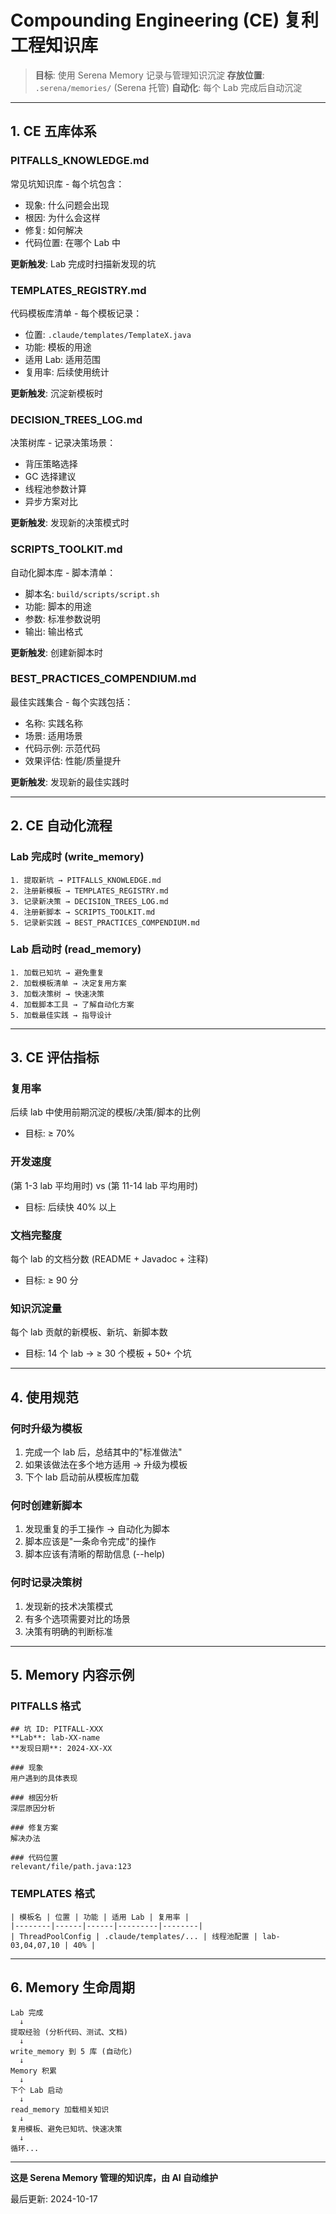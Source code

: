 # Compounding Engineering (CE) 复利工程知识库

> **目标**: 使用 Serena Memory 记录与管理知识沉淀
> **存放位置**: `.serena/memories/` (Serena 托管)
> **自动化**: 每个 Lab 完成后自动沉淀

---

## 1. CE 五库体系

### PITFALLS_KNOWLEDGE.md
常见坑知识库 - 每个坑包含：
- 现象: 什么问题会出现
- 根因: 为什么会这样
- 修复: 如何解决
- 代码位置: 在哪个 Lab 中

**更新触发**: Lab 完成时扫描新发现的坑

### TEMPLATES_REGISTRY.md
代码模板库清单 - 每个模板记录：
- 位置: `.claude/templates/TemplateX.java`
- 功能: 模板的用途
- 适用 Lab: 适用范围
- 复用率: 后续使用统计

**更新触发**: 沉淀新模板时

### DECISION_TREES_LOG.md
决策树库 - 记录决策场景：
- 背压策略选择
- GC 选择建议
- 线程池参数计算
- 异步方案对比

**更新触发**: 发现新的决策模式时

### SCRIPTS_TOOLKIT.md
自动化脚本库 - 脚本清单：
- 脚本名: `build/scripts/script.sh`
- 功能: 脚本的用途
- 参数: 标准参数说明
- 输出: 输出格式

**更新触发**: 创建新脚本时

### BEST_PRACTICES_COMPENDIUM.md
最佳实践集合 - 每个实践包括：
- 名称: 实践名称
- 场景: 适用场景
- 代码示例: 示范代码
- 效果评估: 性能/质量提升

**更新触发**: 发现新的最佳实践时

---

## 2. CE 自动化流程

### Lab 完成时 (write_memory)
```
1. 提取新坑 → PITFALLS_KNOWLEDGE.md
2. 注册新模板 → TEMPLATES_REGISTRY.md
3. 记录新决策 → DECISION_TREES_LOG.md
4. 注册新脚本 → SCRIPTS_TOOLKIT.md
5. 记录新实践 → BEST_PRACTICES_COMPENDIUM.md
```

### Lab 启动时 (read_memory)
```
1. 加载已知坑 → 避免重复
2. 加载模板清单 → 决定复用方案
3. 加载决策树 → 快速决策
4. 加载脚本工具 → 了解自动化方案
5. 加载最佳实践 → 指导设计
```

---

## 3. CE 评估指标

### 复用率
后续 lab 中使用前期沉淀的模板/决策/脚本的比例
- 目标: ≥ 70%

### 开发速度
(第 1-3 lab 平均用时) vs (第 11-14 lab 平均用时)
- 目标: 后续快 40% 以上

### 文档完整度
每个 lab 的文档分数 (README + Javadoc + 注释)
- 目标: ≥ 90 分

### 知识沉淀量
每个 lab 贡献的新模板、新坑、新脚本数
- 目标: 14 个 lab → ≥ 30 个模板 + 50+ 个坑

---

## 4. 使用规范

### 何时升级为模板
1. 完成一个 lab 后，总结其中的"标准做法"
2. 如果该做法在多个地方适用 → 升级为模板
3. 下个 lab 启动前从模板库加载

### 何时创建新脚本
1. 发现重复的手工操作 → 自动化为脚本
2. 脚本应该是"一条命令完成"的操作
3. 脚本应该有清晰的帮助信息 (--help)

### 何时记录决策树
1. 发现新的技术决策模式
2. 有多个选项需要对比的场景
3. 决策有明确的判断标准

---

## 5. Memory 内容示例

### PITFALLS 格式
```
## 坑 ID: PITFALL-XXX
**Lab**: lab-XX-name
**发现日期**: 2024-XX-XX

### 现象
用户遇到的具体表现

### 根因分析
深层原因分析

### 修复方案
解决办法

### 代码位置
relevant/file/path.java:123
```

### TEMPLATES 格式
```
| 模板名 | 位置 | 功能 | 适用 Lab | 复用率 |
|--------|------|------|---------|--------|
| ThreadPoolConfig | .claude/templates/... | 线程池配置 | lab-03,04,07,10 | 40% |
```

---

## 6. Memory 生命周期

```
Lab 完成
  ↓
提取经验 (分析代码、测试、文档)
  ↓
write_memory 到 5 库 (自动化)
  ↓
Memory 积累
  ↓
下个 Lab 启动
  ↓
read_memory 加载相关知识
  ↓
复用模板、避免已知坑、快速决策
  ↓
循环...
```

---

**这是 Serena Memory 管理的知识库，由 AI 自动维护**

最后更新: 2024-10-17


